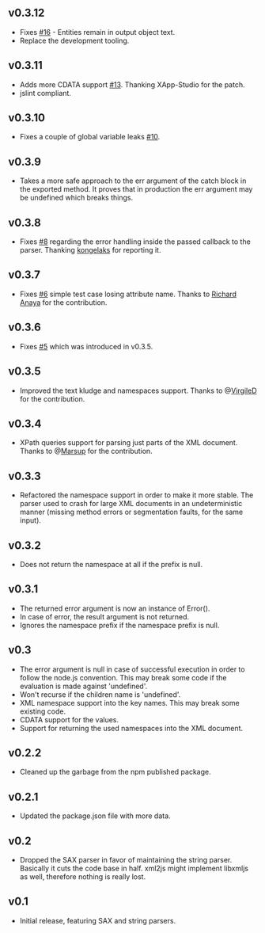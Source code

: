 ## v0.3.12
 * Fixes [#16](https://github.com/SaltwaterC/libxml-to-js/issues/16) - Entities remain in output object text.
 * Replace the development tooling.

## v0.3.11
 * Adds more CDATA support [#13](https://github.com/SaltwaterC/libxml-to-js/issues/13). Thanking XApp-Studio for the patch.
 * jslint compliant.

## v0.3.10
 * Fixes a couple of global variable leaks [#10](https://github.com/SaltwaterC/libxml-to-js/pull/10).

## v0.3.9
 * Takes a more safe approach to the err argument of the catch block in the exported method. It proves that in production the err argument may be undefined which breaks things.

## v0.3.8
 * Fixes [#8](https://github.com/SaltwaterC/libxml-to-js/issues/8) regarding the error handling inside the passed callback to the parser. Thanking [kongelaks](https://github.com/kongelaks) for reporting it.

## v0.3.7
 * Fixes [#6](https://github.com/SaltwaterC/libxml-to-js/issues/6) simple test case losing attribute name. Thanks to [Richard Anaya](https://github.com/richardanaya) for the contribution.

## v0.3.6
 * Fixes [#5](https://github.com/SaltwaterC/libxml-to-js/pull/5) which was introduced in v0.3.5.

## v0.3.5
 * Improved the text kludge and namespaces support. Thanks to @[VirgileD](https://github.com/VirgileD) for the contribution.

## v0.3.4
 * XPath queries support for parsing just parts of the XML document. Thanks to @[Marsup](https://github.com/Marsup) for the contribution.

## v0.3.3
 * Refactored the namespace support in order to make it more stable. The parser used to crash for large XML documents in an undeterministic manner (missing method errors or segmentation faults, for the same input).

## v0.3.2
 * Does not return the namespace at all if the prefix is null.

## v0.3.1
 * The returned error argument is now an instance of Error().
 * In case of error, the result argument is not returned.
 * Ignores the namespace prefix if the namespace prefix is null.

## v0.3
 * The error argument is null in case of successful execution in order to follow the node.js convention. This may break some code if the evaluation is made against 'undefined'.
 * Won't recurse if the children name is 'undefined'.
 * XML namespace support into the key names. This may break some existing code.
 * CDATA support for the values.
 * Support for returning the used namespaces into the XML document.

## v0.2.2
 * Cleaned up the garbage from the npm published package.

## v0.2.1
 * Updated the package.json file with more data.

## v0.2
 * Dropped the SAX parser in favor of maintaining the string parser. Basically it cuts the code base in half. xml2js might implement libxmljs as well, therefore nothing is really lost.

## v0.1
 * Initial release, featuring SAX and string parsers.

